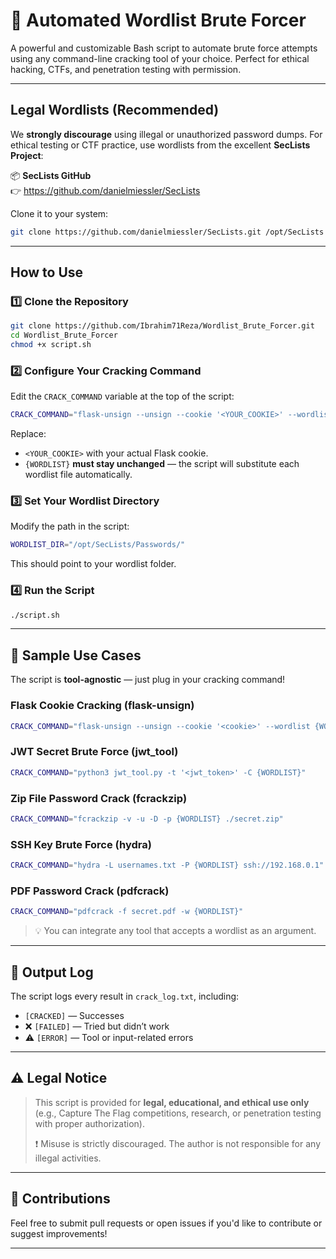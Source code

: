 # 🔐 Automated Wordlist Brute Forcer

A powerful and customizable Bash script to automate brute force attempts using any command-line cracking tool of your choice. Perfect for ethical hacking, CTFs, and penetration testing with permission.

---

## Legal Wordlists (Recommended)

We **strongly discourage** using illegal or unauthorized password dumps. For ethical testing or CTF practice, use wordlists from the excellent **SecLists Project**:

📦 **SecLists GitHub**  
👉 https://github.com/danielmiessler/SecLists

Clone it to your system:
```bash
git clone https://github.com/danielmiessler/SecLists.git /opt/SecLists
````

---

## How to Use

### 1️⃣ Clone the Repository

```bash
git clone https://github.com/Ibrahim71Reza/Wordlist_Brute_Forcer.git
cd Wordlist_Brute_Forcer
chmod +x script.sh
```

### 2️⃣ Configure Your Cracking Command

Edit the `CRACK_COMMAND` variable at the top of the script:

```bash
CRACK_COMMAND="flask-unsign --unsign --cookie '<YOUR_COOKIE>' --wordlist {WORDLIST} --no-literal-eval"
```

Replace:

* `<YOUR_COOKIE>` with your actual Flask cookie.
* `{WORDLIST}` **must stay unchanged** — the script will substitute each wordlist file automatically.

### 3️⃣ Set Your Wordlist Directory

Modify the path in the script:

```bash
WORDLIST_DIR="/opt/SecLists/Passwords/"
```

This should point to your wordlist folder.

### 4️⃣ Run the Script

```bash
./script.sh
```

---

## 🔁 Sample Use Cases

The script is **tool-agnostic** — just plug in your cracking command!

### Flask Cookie Cracking (flask-unsign)

```bash
CRACK_COMMAND="flask-unsign --unsign --cookie '<cookie>' --wordlist {WORDLIST} --no-literal-eval"
```

### JWT Secret Brute Force (jwt\_tool)

```bash
CRACK_COMMAND="python3 jwt_tool.py -t '<jwt_token>' -C {WORDLIST}"
```

### Zip File Password Crack (fcrackzip)

```bash
CRACK_COMMAND="fcrackzip -v -u -D -p {WORDLIST} ./secret.zip"
```

### SSH Key Brute Force (hydra)

```bash
CRACK_COMMAND="hydra -L usernames.txt -P {WORDLIST} ssh://192.168.0.1"
```

### PDF Password Crack (pdfcrack)

```bash
CRACK_COMMAND="pdfcrack -f secret.pdf -w {WORDLIST}"
```

> 💡 You can integrate any tool that accepts a wordlist as an argument.

---

## 📝 Output Log

The script logs every result in `crack_log.txt`, including:

* `[CRACKED]` — Successes
* ❌ `[FAILED]` — Tried but didn’t work
* ⚠️ `[ERROR]` — Tool or input-related errors

---

## ⚠️ Legal Notice

> This script is provided for **legal, educational, and ethical use only** (e.g., Capture The Flag competitions, research, or penetration testing with proper authorization).
>
> ❗ Misuse is strictly discouraged. The author is not responsible for any illegal activities.

---

## 🙋 Contributions

Feel free to submit pull requests or open issues if you'd like to contribute or suggest improvements!

---